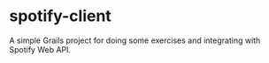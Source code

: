 # spotify-client
A simple Grails project for doing some exercises and integrating with Spotify Web API.
